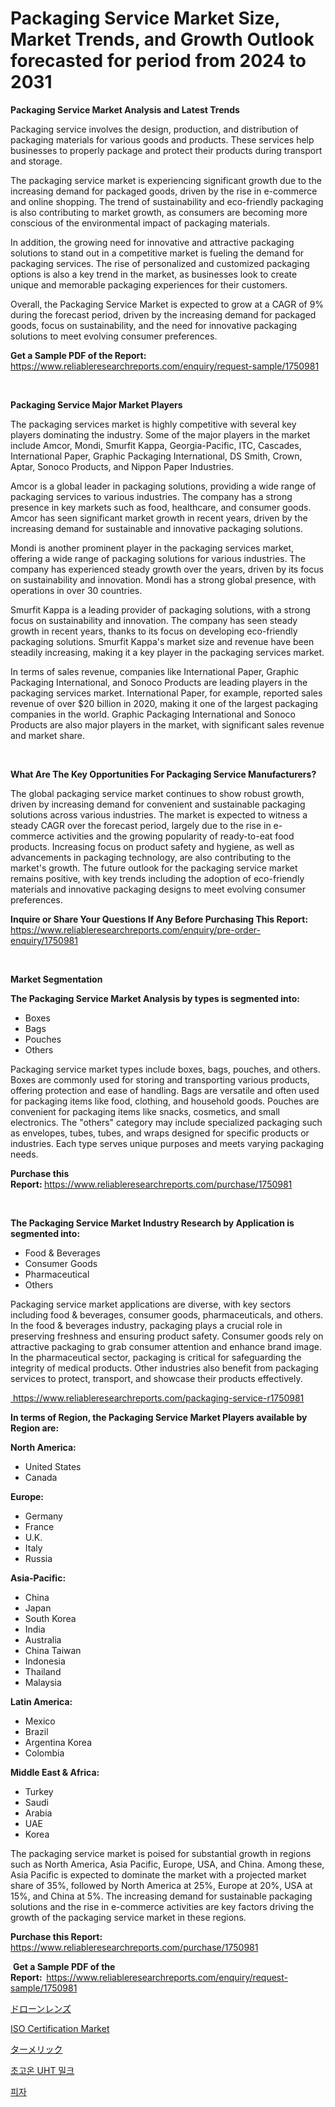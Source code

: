 <p><h1>Packaging Service Market Size, Market Trends, and Growth Outlook forecasted for period from 2024 to 2031</h1></p><p><strong>Packaging Service Market Analysis and Latest Trends</strong></p>
<p><p>Packaging service involves the design, production, and distribution of packaging materials for various goods and products. These services help businesses to properly package and protect their products during transport and storage.</p><p>The packaging service market is experiencing significant growth due to the increasing demand for packaged goods, driven by the rise in e-commerce and online shopping. The trend of sustainability and eco-friendly packaging is also contributing to market growth, as consumers are becoming more conscious of the environmental impact of packaging materials.</p><p>In addition, the growing need for innovative and attractive packaging solutions to stand out in a competitive market is fueling the demand for packaging services. The rise of personalized and customized packaging options is also a key trend in the market, as businesses look to create unique and memorable packaging experiences for their customers.</p><p>Overall, the Packaging Service Market is expected to grow at a CAGR of 9% during the forecast period, driven by the increasing demand for packaged goods, focus on sustainability, and the need for innovative packaging solutions to meet evolving consumer preferences.</p></p>
<p><strong>Get a Sample PDF of the Report:&nbsp;</strong> <a href="https://www.reliableresearchreports.com/enquiry/request-sample/1750981">https://www.reliableresearchreports.com/enquiry/request-sample/1750981</a></p>
<p>&nbsp;</p>
<p><strong>Packaging Service Major Market Players</strong></p>
<p><p>The packaging services market is highly competitive with several key players dominating the industry. Some of the major players in the market include Amcor, Mondi, Smurfit Kappa, Georgia-Pacific, ITC, Cascades, International Paper, Graphic Packaging International, DS Smith, Crown, Aptar, Sonoco Products, and Nippon Paper Industries.</p><p>Amcor is a global leader in packaging solutions, providing a wide range of packaging services to various industries. The company has a strong presence in key markets such as food, healthcare, and consumer goods. Amcor has seen significant market growth in recent years, driven by the increasing demand for sustainable and innovative packaging solutions.</p><p>Mondi is another prominent player in the packaging services market, offering a wide range of packaging solutions for various industries. The company has experienced steady growth over the years, driven by its focus on sustainability and innovation. Mondi has a strong global presence, with operations in over 30 countries.</p><p>Smurfit Kappa is a leading provider of packaging solutions, with a strong focus on sustainability and innovation. The company has seen steady growth in recent years, thanks to its focus on developing eco-friendly packaging solutions. Smurfit Kappa's market size and revenue have been steadily increasing, making it a key player in the packaging services market.</p><p>In terms of sales revenue, companies like International Paper, Graphic Packaging International, and Sonoco Products are leading players in the packaging services market. International Paper, for example, reported sales revenue of over $20 billion in 2020, making it one of the largest packaging companies in the world. Graphic Packaging International and Sonoco Products are also major players in the market, with significant sales revenue and market share.</p></p>
<p>&nbsp;</p>
<p><strong>What Are The Key Opportunities For Packaging Service Manufacturers?</strong></p>
<p><p>The global packaging service market continues to show robust growth, driven by increasing demand for convenient and sustainable packaging solutions across various industries. The market is expected to witness a steady CAGR over the forecast period, largely due to the rise in e-commerce activities and the growing popularity of ready-to-eat food products. Increasing focus on product safety and hygiene, as well as advancements in packaging technology, are also contributing to the market's growth. The future outlook for the packaging service market remains positive, with key trends including the adoption of eco-friendly materials and innovative packaging designs to meet evolving consumer preferences.</p></p>
<p><strong>Inquire or Share Your Questions If Any Before Purchasing This Report:</strong> <a href="https://www.reliableresearchreports.com/enquiry/pre-order-enquiry/1750981">https://www.reliableresearchreports.com/enquiry/pre-order-enquiry/1750981</a></p>
<p>&nbsp;</p>
<p><strong>Market Segmentation</strong></p>
<p><strong>The Packaging Service Market Analysis by types is segmented into:</strong></p>
<p><ul><li>Boxes</li><li>Bags</li><li>Pouches</li><li>Others</li></ul></p>
<p><p>Packaging service market types include boxes, bags, pouches, and others. Boxes are commonly used for storing and transporting various products, offering protection and ease of handling. Bags are versatile and often used for packaging items like food, clothing, and household goods. Pouches are convenient for packaging items like snacks, cosmetics, and small electronics. The "others" category may include specialized packaging such as envelopes, tubes, tubes, and wraps designed for specific products or industries. Each type serves unique purposes and meets varying packaging needs.</p></p>
<p><strong>Purchase this Report:&nbsp;</strong><a href="https://www.reliableresearchreports.com/purchase/1750981">https://www.reliableresearchreports.com/purchase/1750981</a></p>
<p>&nbsp;</p>
<p><strong>The Packaging Service Market Industry Research by Application is segmented into:</strong></p>
<p><ul><li>Food & Beverages</li><li>Consumer Goods</li><li>Pharmaceutical</li><li>Others</li></ul></p>
<p><p>Packaging service market applications are diverse, with key sectors including food & beverages, consumer goods, pharmaceuticals, and others. In the food & beverages industry, packaging plays a crucial role in preserving freshness and ensuring product safety. Consumer goods rely on attractive packaging to grab consumer attention and enhance brand image. In the pharmaceutical sector, packaging is critical for safeguarding the integrity of medical products. Other industries also benefit from packaging services to protect, transport, and showcase their products effectively.</p></p>
<p><a href="https://www.reliableresearchreports.com/packaging-service-r1750981">&nbsp;https://www.reliableresearchreports.com/packaging-service-r1750981</a></p>
<p><strong>In terms of Region, the Packaging Service Market Players available by Region are:</strong></p>
<p>
    <p> <strong> North America: </strong>
        <ul>
            <li>United States</li>
            <li>Canada</li>
        </ul>
        </p> 
    <p> <strong> Europe: </strong>
        <ul>
            <li>Germany</li>
            <li>France</li>
            <li>U.K.</li>
            <li>Italy</li>
            <li>Russia</li>
        </ul>
        </p> 
    <p> <strong> Asia-Pacific: </strong>
        <ul>
            <li>China</li>
            <li>Japan</li>
            <li>South Korea</li>
            <li>India</li>
            <li>Australia</li>
            <li>China Taiwan</li>
            <li>Indonesia</li>
            <li>Thailand</li>
            <li>Malaysia</li>
        </ul>
        </p> 
    <p> <strong> Latin America: </strong>
        <ul>
            <li>Mexico</li>
            <li>Brazil</li>
            <li>Argentina Korea</li>
            <li>Colombia</li>
        </ul>
        </p> 
    <p> <strong> Middle East & Africa: </strong>
        <ul>
            <li>Turkey</li>
            <li>Saudi</li>
            <li>Arabia</li>
            <li>UAE</li>
            <li>Korea</li>
        </ul>
    </p>
    </p>
<p><p>The packaging service market is poised for substantial growth in regions such as North America, Asia Pacific, Europe, USA, and China. Among these, Asia Pacific is expected to dominate the market with a projected market share of 35%, followed by North America at 25%, Europe at 20%, USA at 15%, and China at 5%. The increasing demand for sustainable packaging solutions and the rise in e-commerce activities are key factors driving the growth of the packaging service market in these regions.</p></p>
<p><strong>Purchase this Report: </strong><a href="https://www.reliableresearchreports.com/purchase/1750981">https://www.reliableresearchreports.com/purchase/1750981</a></p>
<p>&nbsp;<strong>Get a Sample PDF of the Report:&nbsp;&nbsp;</strong><a href="https://www.reliableresearchreports.com/enquiry/request-sample/1750981">https://www.reliableresearchreports.com/enquiry/request-sample/1750981</a></p>
<p><strong></strong></p>
<p><p><a href="https://medium.com/@karinaokon69/%E3%83%89%E3%83%AD%E3%83%BC%E3%83%B3%E3%83%AC%E3%83%B3%E3%82%BA%E5%B8%82%E5%A0%B4%E3%81%AE%E5%88%86%E6%9E%90%E3%81%A82024%E5%B9%B4%E3%81%8B%E3%82%892031%E5%B9%B4%E3%81%BE%E3%81%A7%E3%81%AE%E6%9C%9F%E9%96%93%E3%81%AE%E3%82%B5%E3%82%A4%E3%82%BA%E4%BA%88%E6%B8%AC-8c2e31af96ec">ドローンレンズ</a></p><p><a href="https://github.com/EunaWiegad2023/Market-Research-Report-List-1/blob/main/iso-certification-market.md">ISO Certification Market</a></p><p><a href="https://medium.com/@sebastianhodges1/2024%E5%B9%B4%E3%81%8B%E3%82%892031%E5%B9%B4%E3%81%BE%E3%81%A7%E3%81%AE%E6%9C%9F%E9%96%93%E3%81%AB%E4%BA%88%E6%B8%AC%E3%81%95%E3%82%8C%E3%82%8B%E3%82%BF%E3%83%BC%E3%83%A1%E3%83%AA%E3%83%83%E3%82%AF%E5%B8%82%E5%A0%B4%E5%88%86%E6%9E%90%E3%81%A8%E8%A6%8F%E6%A8%A1-e42ceb8c50db">ターメリック</a></p><p><a href="https://medium.com/@minimini78678/%EC%B4%88%EA%B3%A0%EC%98%A8-uht-%EC%9A%B0%EC%9C%A0-%EC%8B%9C%EC%9E%A5%EC%9D%80-%EC%8B%9C%EC%9E%A5-%EC%A0%90%EC%9C%A0%EC%9C%A8-%EA%B7%9C%EB%AA%A8-%EB%B0%8F-2031%EB%85%84%EA%B9%8C%EC%A7%80%EC%9D%98-%EC%98%88%EC%83%81-%ED%98%84%EC%9E%AC%EA%B9%8C%EC%A7%80-%EC%A7%91%EC%A4%91%ED%95%98%EA%B3%A0-%EC%9E%88%EC%8A%B5%EB%8B%88%EB%8B%A4-53dd4950650d">초고온 UHT 밀크</a></p><p><a href="https://medium.com/@lilmama456456/2024%EB%85%84%EB%B6%80%ED%84%B0-2031%EB%85%84%EA%B9%8C%EC%A7%80-%ED%94%BC%EC%9E%90-%EC%8B%9C%EC%9E%A5-%EC%A0%90%EC%9C%A0%EC%9C%A8-%EB%B3%80%ED%99%94%EC%99%80-%EC%8B%9C%EC%9E%A5-%EC%84%B1%EC%9E%A5-%ED%8A%B8%EB%A0%8C%EB%93%9C-c535491356e9">피자</a></p></p>